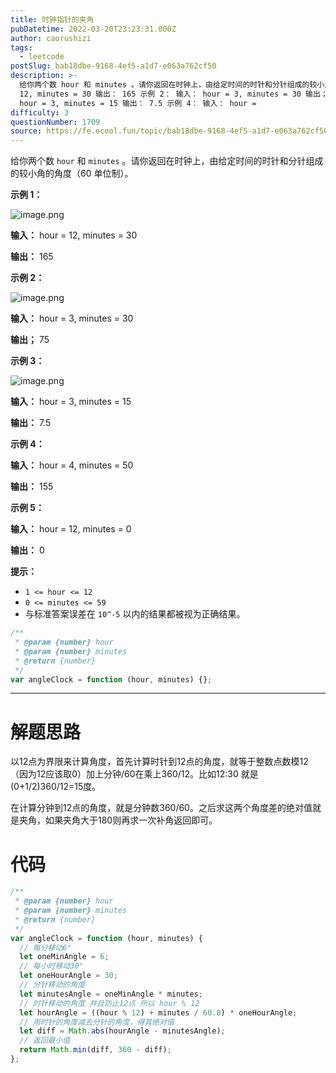 ```yaml
---
title: 时钟指针的夹角
pubDatetime: 2022-03-20T23:23:31.000Z
author: caorushizi
tags:
  - leetcode
postSlug: bab18dbe-9168-4ef5-a1d7-e063a762cf50
description: >-
  给你两个数 hour 和 minutes 。请你返回在时钟上，由给定时间的时针和分针组成的较小角的角度（60 单位制）。 示例 1： 输入： hour =
  12, minutes = 30 输出： 165 示例 2： 输入： hour = 3, minutes = 30 输出； 75 示例 3： 输入：
  hour = 3, minutes = 15 输出： 7.5 示例 4： 输入： hour =
difficulty: 3
questionNumber: 1709
source: https://fe.ecool.fun/topic/bab18dbe-9168-4ef5-a1d7-e063a762cf50
---
```


给你两个数 `hour` 和 `minutes` 。请你返回在时钟上，由给定时间的时针和分针组成的较小角的角度（60 单位制）。

**示例 1：**

![image.png](https://pic.rmb.bdstatic.com/bjh/d0120f6dcc249b00a8a6c6cc5df878d0.png)

**输入：** hour = 12, minutes = 30

**输出：** 165

**示例 2：**

![image.png](https://pic.rmb.bdstatic.com/bjh/481eaa09c42b10bc5b16f608063d818c.png)

**输入：** hour = 3, minutes = 30

**输出；** 75

**示例 3：**

![image.png](https://pic.rmb.bdstatic.com/bjh/c12b35ca6dc6462b4460a8e7dbfdeae0.png)

**输入：** hour = 3, minutes = 15

**输出：** 7.5

**示例 4：**

**输入：** hour = 4, minutes = 50

**输出：** 155

**示例 5：**

**输入：** hour = 12, minutes = 0

**输出：** 0

**提示：**

- `1 <= hour <= 12`
- `0 <= minutes <= 59`
- 与标准答案误差在 `10^-5` 以内的结果都被视为正确结果。

```js
/**
 * @param {number} hour
 * @param {number} minutes
 * @return {number}
 */
var angleClock = function (hour, minutes) {};
```

---

# 解题思路

以12点为界限来计算角度，首先计算时针到12点的角度，就等于整数点数模12（因为12应该取0）加上分钟/60在乘上360/12。比如12:30 就是(0+1/2)360/12=15度。

在计算分钟到12点的角度，就是分钟数360/60。之后求这两个角度差的绝对值就是夹角，如果夹角大于180则再求一次补角返回即可。

# 代码

```js
/**
 * @param {number} hour
 * @param {number} minutes
 * @return {number}
 */
var angleClock = function (hour, minutes) {
  // 每分移动6°
  let oneMinAngle = 6;
  // 每小时移动30°
  let oneHourAngle = 30;
  // 分针移动的角度
  let minutesAngle = oneMinAngle * minutes;
  // 时针移动的角度 并且防止12点 所以 hour % 12
  let hourAngle = ((hour % 12) + minutes / 60.0) * oneHourAngle;
  // 用时针的角度减去分针的角度，得其绝对值
  let diff = Math.abs(hourAngle - minutesAngle);
  // 返回最小值
  return Math.min(diff, 360 - diff);
};
```
